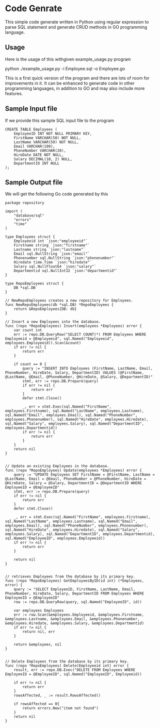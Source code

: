 # Code Genrate

This simple code generate written in Python using regular expression to parse SQL statement and generate CRUD methods in GO programming language. 

## Usage
Here is the usage of this withgiven example_usage.py program

python ./example_usage.py -i Employee.sql -o Employee.go

This is a first quick version of the program and there are lots of room for improvements in it. It can be enhanced to generate code in other programming languages, in addition to GO and may also include more features. 

## Sample Input file
If we provide this sample SQL input file to the program

```
CREATE TABLE Employees (
    EmployeeID INT NOT NULL PRIMARY KEY,
    FirstName VARCHAR(50) NOT NULL,
    LastName VARCHAR(50) NOT NULL,
    Email VARCHAR(100),
    PhoneNumber VARCHAR(20),
    HireDate DATE NOT NULL,
    Salary DECIMAL(10, 2) NULL,
    DepartmentID INT NULL
);
```

## Sample Output file
We will get the following Go code generated by this

```
package repository

import (
	"database/sql"
	"errors"
	"time"
)

type Employees struct {
	Employeeid int `json:"employeeid"`
	Firstname string `json:"firstname"`
	Lastname string `json:"lastname"`
	Email sql.NullString `json:"email"`
	Phonenumber sql.NullString `json:"phonenumber"`
	Hiredate time.Time `json:"hiredate"`
	Salary sql.NullFloat64 `json:"salary"`
	Departmentid sql.NullInt32 `json:"departmentid"`
}

type RepoEmployees struct {
	DB *sql.DB
}

// NewRepoEmployees creates a new repository for Employees.
func NewRepoEmployees(db *sql.DB) *RepoEmployees {
	return &RepoEmployees{DB: db}
}

// Insert a new Employees into the database.
func (repo *RepoEmployees) Insert(employees *Employees) error {
	var count int
	err := repo.DB.QueryRow("SELECT COUNT(*) FROM Employees WHERE Employeeid = @Employeeid", sql.Named("Employeeid", employees.Employeeid)).Scan(&count)
	if err != nil {
		return err
	}

	if count == 0 {
		query := "INSERT INTO Employees (FirstName, LastName, Email, PhoneNumber, HireDate, Salary, DepartmentID) VALUES (@FirstName, @LastName, @Email, @PhoneNumber, @HireDate, @Salary, @DepartmentID)"
		stmt, err := repo.DB.Prepare(query)
		if err != nil {
			return err
		}
		defer stmt.Close()

		_, err = stmt.Exec(sql.Named("FirstName", employees.Firstname), sql.Named("LastName", employees.Lastname), sql.Named("Email", employees.Email), sql.Named("PhoneNumber", employees.Phonenumber), sql.Named("HireDate", employees.Hiredate), sql.Named("Salary", employees.Salary), sql.Named("DepartmentID", employees.Departmentid))
		if err != nil {
			return err
		}
	}
	return nil
}


// Update an existing Employees in the database.
func (repo *RepoEmployees) Update(employees *Employees) error {
	query := "UPDATE Employees SET FirstName = @FirstName, LastName = @LastName, Email = @Email, PhoneNumber = @PhoneNumber, HireDate = @HireDate, Salary = @Salary, DepartmentID = @DepartmentID WHERE EmployeeID = @EmployeeID"
	stmt, err := repo.DB.Prepare(query)
	if err != nil {
		return err
	}
	defer stmt.Close()

	_, err = stmt.Exec(sql.Named("FirstName", employees.Firstname), sql.Named("LastName", employees.Lastname), sql.Named("Email", employees.Email), sql.Named("PhoneNumber", employees.Phonenumber), sql.Named("HireDate", employees.Hiredate), sql.Named("Salary", employees.Salary), sql.Named("DepartmentID", employees.Departmentid), sql.Named("EmployeeID", employees.Employeeid))
	if err != nil {
		return err
	}

	return nil
}


// retrieves Employees from the database by its primary key.
func (repo *RepoEmployees) GetEmployeesByID(id int) (*Employees, error) {
	query := "SELECT EmployeeID, FirstName, LastName, Email, PhoneNumber, HireDate, Salary, DepartmentID FROM Employees WHERE EmployeeID = @EmployeeID"
	row := repo.DB.QueryRow(query, sql.Named("EmployeeID", id))

	var employees Employees
	err := row.Scan(&employees.Employeeid, &employees.Firstname, &employees.Lastname, &employees.Email, &employees.Phonenumber, &employees.Hiredate, &employees.Salary, &employees.Departmentid)
	if err != nil {
		return nil, err
	}

	return &employees, nil
}


// Delete Employees from the database by its primary key.
func (repo *RepoEmployees) Delete(Employeeid int) error {
	result, err := repo.DB.Exec("DELETE FROM Employees WHERE EmployeeID = @EmployeeID", sql.Named("EmployeeID", Employeeid))

	if err != nil {
		return err
	}
	rowsAffected, _ := result.RowsAffected()

	if rowsAffected == 0{
		return errors.New("item not found")
	}
	return nil
}

```

